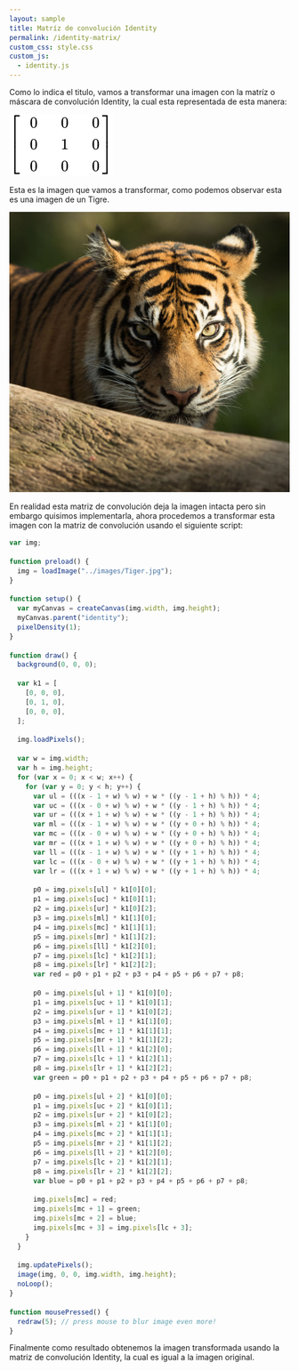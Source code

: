 ```yaml
---
layout: sample
title: Matríz de convolución Identity
permalink: /identity-matrix/
custom_css: style.css
custom_js:
  - identity.js
---
```


Como lo indica el titulo, vamos a transformar una imagen con la matríz o máscara de convolución Identity, la cual esta representada de esta manera:

<img src="../images/Identity-matrix.svg" alt="Identity Matrix" class="center-matrix">

Esta es la imagen que vamos a transformar, como podemos observar esta es una imagen de un Tigre.

<img src="../images/Tiger.jpg" alt="Tiger" class="center-image">

En realidad esta matriz de convolución deja la imagen intacta pero sin embargo quisimos implementarla, ahora procedemos a transformar esta imagen con la matriz de convolución usando el siguiente script:

```js
var img;

function preload() {
  img = loadImage("../images/Tiger.jpg");
}

function setup() {
  var myCanvas = createCanvas(img.width, img.height);
  myCanvas.parent("identity");
  pixelDensity(1);
}

function draw() {
  background(0, 0, 0);

  var k1 = [
    [0, 0, 0],
    [0, 1, 0],
    [0, 0, 0],
  ];

  img.loadPixels();

  var w = img.width;
  var h = img.height;
  for (var x = 0; x < w; x++) {
    for (var y = 0; y < h; y++) {
      var ul = (((x - 1 + w) % w) + w * ((y - 1 + h) % h)) * 4;
      var uc = (((x - 0 + w) % w) + w * ((y - 1 + h) % h)) * 4;
      var ur = (((x + 1 + w) % w) + w * ((y - 1 + h) % h)) * 4;
      var ml = (((x - 1 + w) % w) + w * ((y + 0 + h) % h)) * 4;
      var mc = (((x - 0 + w) % w) + w * ((y + 0 + h) % h)) * 4;
      var mr = (((x + 1 + w) % w) + w * ((y + 0 + h) % h)) * 4;
      var ll = (((x - 1 + w) % w) + w * ((y + 1 + h) % h)) * 4;
      var lc = (((x - 0 + w) % w) + w * ((y + 1 + h) % h)) * 4;
      var lr = (((x + 1 + w) % w) + w * ((y + 1 + h) % h)) * 4;

      p0 = img.pixels[ul] * k1[0][0];
      p1 = img.pixels[uc] * k1[0][1];
      p2 = img.pixels[ur] * k1[0][2];
      p3 = img.pixels[ml] * k1[1][0];
      p4 = img.pixels[mc] * k1[1][1];
      p5 = img.pixels[mr] * k1[1][2];
      p6 = img.pixels[ll] * k1[2][0];
      p7 = img.pixels[lc] * k1[2][1];
      p8 = img.pixels[lr] * k1[2][2];
      var red = p0 + p1 + p2 + p3 + p4 + p5 + p6 + p7 + p8;

      p0 = img.pixels[ul + 1] * k1[0][0];
      p1 = img.pixels[uc + 1] * k1[0][1];
      p2 = img.pixels[ur + 1] * k1[0][2];
      p3 = img.pixels[ml + 1] * k1[1][0];
      p4 = img.pixels[mc + 1] * k1[1][1];
      p5 = img.pixels[mr + 1] * k1[1][2];
      p6 = img.pixels[ll + 1] * k1[2][0];
      p7 = img.pixels[lc + 1] * k1[2][1];
      p8 = img.pixels[lr + 1] * k1[2][2];
      var green = p0 + p1 + p2 + p3 + p4 + p5 + p6 + p7 + p8;

      p0 = img.pixels[ul + 2] * k1[0][0];
      p1 = img.pixels[uc + 2] * k1[0][1];
      p2 = img.pixels[ur + 2] * k1[0][2];
      p3 = img.pixels[ml + 2] * k1[1][0];
      p4 = img.pixels[mc + 2] * k1[1][1];
      p5 = img.pixels[mr + 2] * k1[1][2];
      p6 = img.pixels[ll + 2] * k1[2][0];
      p7 = img.pixels[lc + 2] * k1[2][1];
      p8 = img.pixels[lr + 2] * k1[2][2];
      var blue = p0 + p1 + p2 + p3 + p4 + p5 + p6 + p7 + p8;

      img.pixels[mc] = red;
      img.pixels[mc + 1] = green;
      img.pixels[mc + 2] = blue;
      img.pixels[mc + 3] = img.pixels[lc + 3];
    }
  }

  img.updatePixels();
  image(img, 0, 0, img.width, img.height);
  noLoop();
}

function mousePressed() {
  redraw(5); // press mouse to blur image even more!
}
```

Finalmente como resultado obtenemos la imagen transformada usando la matriz de convolución Identity, la cual es igual a la imagen original.

<div class="sketch-matrix" id='identity'></div>
